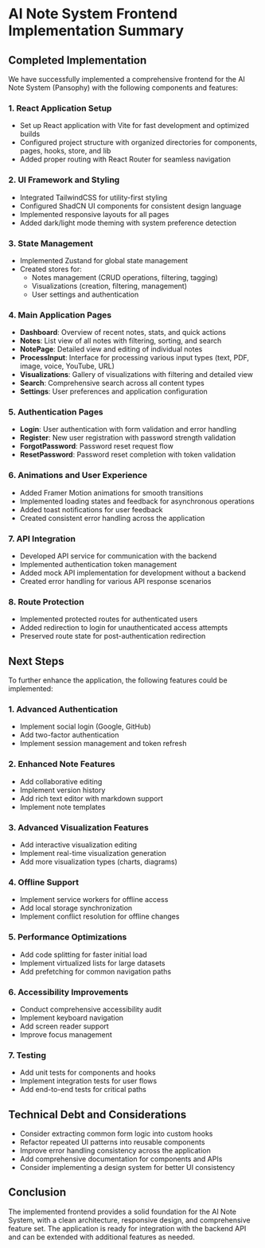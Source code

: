 # AI Note System Frontend Implementation Summary

## Completed Implementation

We have successfully implemented a comprehensive frontend for the AI Note System (Pansophy) with the following components and features:

### 1. React Application Setup
- Set up React application with Vite for fast development and optimized builds
- Configured project structure with organized directories for components, pages, hooks, store, and lib
- Added proper routing with React Router for seamless navigation

### 2. UI Framework and Styling
- Integrated TailwindCSS for utility-first styling
- Configured ShadCN UI components for consistent design language
- Implemented responsive layouts for all pages
- Added dark/light mode theming with system preference detection

### 3. State Management
- Implemented Zustand for global state management
- Created stores for:
  - Notes management (CRUD operations, filtering, tagging)
  - Visualizations (creation, filtering, management)
  - User settings and authentication

### 4. Main Application Pages
- **Dashboard**: Overview of recent notes, stats, and quick actions
- **Notes**: List view of all notes with filtering, sorting, and search
- **NotePage**: Detailed view and editing of individual notes
- **ProcessInput**: Interface for processing various input types (text, PDF, image, voice, YouTube, URL)
- **Visualizations**: Gallery of visualizations with filtering and detailed view
- **Search**: Comprehensive search across all content types
- **Settings**: User preferences and application configuration

### 5. Authentication Pages
- **Login**: User authentication with form validation and error handling
- **Register**: New user registration with password strength validation
- **ForgotPassword**: Password reset request flow
- **ResetPassword**: Password reset completion with token validation

### 6. Animations and User Experience
- Added Framer Motion animations for smooth transitions
- Implemented loading states and feedback for asynchronous operations
- Added toast notifications for user feedback
- Created consistent error handling across the application

### 7. API Integration
- Developed API service for communication with the backend
- Implemented authentication token management
- Added mock API implementation for development without a backend
- Created error handling for various API response scenarios

### 8. Route Protection
- Implemented protected routes for authenticated users
- Added redirection to login for unauthenticated access attempts
- Preserved route state for post-authentication redirection

## Next Steps

To further enhance the application, the following features could be implemented:

### 1. Advanced Authentication
- Implement social login (Google, GitHub)
- Add two-factor authentication
- Implement session management and token refresh

### 2. Enhanced Note Features
- Add collaborative editing
- Implement version history
- Add rich text editor with markdown support
- Implement note templates

### 3. Advanced Visualization Features
- Add interactive visualization editing
- Implement real-time visualization generation
- Add more visualization types (charts, diagrams)

### 4. Offline Support
- Implement service workers for offline access
- Add local storage synchronization
- Implement conflict resolution for offline changes

### 5. Performance Optimizations
- Add code splitting for faster initial load
- Implement virtualized lists for large datasets
- Add prefetching for common navigation paths

### 6. Accessibility Improvements
- Conduct comprehensive accessibility audit
- Implement keyboard navigation
- Add screen reader support
- Improve focus management

### 7. Testing
- Add unit tests for components and hooks
- Implement integration tests for user flows
- Add end-to-end tests for critical paths

## Technical Debt and Considerations

- Consider extracting common form logic into custom hooks
- Refactor repeated UI patterns into reusable components
- Improve error handling consistency across the application
- Add comprehensive documentation for components and APIs
- Consider implementing a design system for better UI consistency

## Conclusion

The implemented frontend provides a solid foundation for the AI Note System, with a clean architecture, responsive design, and comprehensive feature set. The application is ready for integration with the backend API and can be extended with additional features as needed.